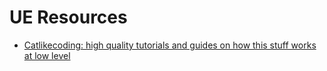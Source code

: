
# UE Resources
- [Catlikecoding: high quality tutorials and guides on how this stuff works at low level](https://catlikecoding.com/unity/tutorials/rendering/)

